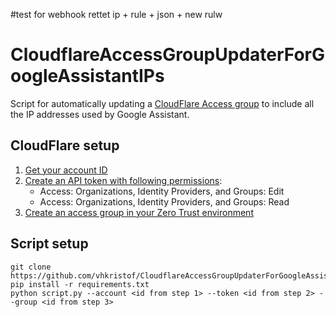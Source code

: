 #test for webhook rettet ip + rule + json + new rulw
# CloudflareAccessGroupUpdaterForGoogleAssistantIPs
Script for automatically updating a [CloudFlare Access group](https://developers.cloudflare.com/cloudflare-one/identity/users/groups/) to include all the IP addresses used by Google Assistant.

## CloudFlare setup
1. [Get your account ID](https://developers.cloudflare.com/fundamentals/get-started/basic-tasks/find-account-and-zone-ids/)
2. [Create an API token with following permissions](https://developers.cloudflare.com/fundamentals/api/get-started/create-token/):
    * Access: Organizations, Identity Providers, and Groups: Edit
    * Access: Organizations, Identity Providers, and Groups: Read
3. [Create an access group in your Zero Trust environment](https://developers.cloudflare.com/cloudflare-one/identity/users/groups/)

## Script setup
    git clone https://github.com/vhkristof/CloudflareAccessGroupUpdaterForGoogleAssistantIPs
    pip install -r requirements.txt
    python script.py --account <id from step 1> --token <id from step 2> --group <id from step 3>
